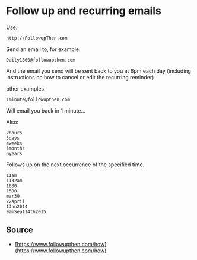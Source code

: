 ﻿# Follow up and recurring emails

Use:

    http://FollowupThen.com

Send an email to, for example:

    Daily1800@followupthen.com

And the email you send will be sent back to you at 6pm each day (including instructions on how to cancel or edit the recurring reminder)

other examples:

    1minute@followupthen.com

Will email you back in 1 minute...

Also:

    2hours
    3days
    4weeks
    5months
    6years

Follows up on the next occurrence of the specified time.

    11am
    1132am
    1630
    1500
    mar30
    22april
    1Jan2014
    9amSept14th2015

## Source

- [https://www.followupthen.com/how](https://www.followupthen.com/how)